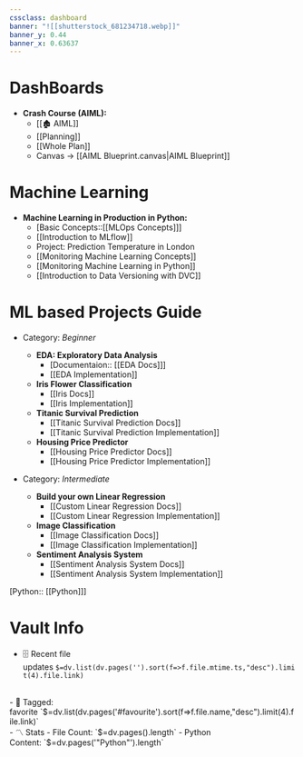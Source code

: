 ```yaml
---
cssclass: dashboard
banner: "![[shutterstock_681234718.webp]]"
banner_y: 0.44
banner_x: 0.63637
---
```


# DashBoards


- **Crash Course (AIML):**
	- [[🏚️ AIML]]
	- [[Planning]]
	- [[Whole Plan]]
	- Canvas -> [[AIML Blueprint.canvas|AIML Blueprint]]


# Machine Learning

- **Machine Learning in Production in Python:**
	- [Basic Concepts::[[MLOps Concepts]]]
	- [[Introduction to MLflow]]
	- Project: Prediction Temperature in London
	- [[Monitoring Machine Learning Concepts]]
	- [[Monitoring Machine Learning in Python]]
	- [[Introduction to Data Versioning with DVC]]


# ML based Projects Guide

- Category: *Beginner*
	- **EDA: Exploratory Data Analysis**
		- [Documentaion:: [[EDA Docs]]]
		- [[EDA Implementation]]
	- **Iris Flower Classification**
		- [[Iris Docs]]
		- [[Iris Implementation]]
	- **Titanic Survival Prediction**
		- [[Titanic Survival Prediction Docs]]
		- [[Titanic Survival Prediction Implementation]]
	- **Housing Price Predictor**
		- [[Housing Price Predictor Docs]]
		- [[Housing Price Predictor Implementation]]

- Category: *Intermediate*
	- **Build your own Linear Regression**
		- [[Custom Linear Regression Docs]]
		- [[Custom Linear Regression Implementation]]
	- **Image Classification**
		- [[Image Classification Docs]]
		- [[Image Classification Implementation]]
	- **Sentiment Analysis System**
		- [[Sentiment Analysis System Docs]]
		- [[Sentiment Analysis System Implementation]]

[Python:: [[Python]]]

# Vault Info

- 🗄️ Recent file updates `$=dv.list(dv.pages('').sort(f=>f.file.mtime.ts,"desc").limit(4).file.link)`
<br>
- 🔖 Tagged: favorite `$=dv.list(dv.pages('#favourite').sort(f=>f.file.name,"desc").limit(4).file.link)`
<br>
- 〽️ Stats
    - File Count: `$=dv.pages().length`
    - Python Content: `$=dv.pages('"Python"').length`